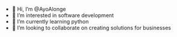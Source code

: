 - 👋 Hi, I’m @AyoAlonge
- 👀 I’m interested in software development 
- 🌱 I’m currently learning python
- 💞️ I’m looking to collaborate on creating solutions for businesses

<!---
AyoAlonge16/AyoAlonge16 is a ✨ special ✨ repository because its `README.md` (this file) appears on your GitHub profile.
You can click the Preview link to take a look at your changes.
--->
